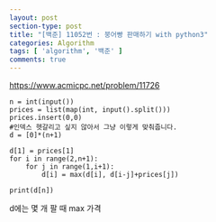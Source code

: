 ```yaml
---
layout: post
section-type: post
title: "[백준] 11052번 : 붕어빵 판매하기 with python3"
categories: Algorithm
tags: [ 'algorithm', '백준' ]
comments: true
---
```


https://www.acmicpc.net/problem/11726

```python3
n = int(input())
prices = list(map(int, input().split()))
prices.insert(0,0)
#인덱스 헷갈리고 싶지 않아서 그냥 이렇게 맞춰줍니다.
d = [0]*(n+1)

d[1] = prices[1]
for i in range(2,n+1):
    for j in range(1,i+1):
        d[i] = max(d[i], d[i-j]+prices[j])

print(d[n])
```

d에는 몇 개 팔 때 max 가격
